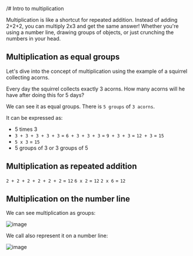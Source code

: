 /# Intro to multiplication

Multiplication is like a shortcut for repeated addition. Instead of adding 2+2+2, you can multiply 2x3 and get the same answer! Whether you're using a number line, drawing groups of objects, or just crunching the numbers in your head.

## Multiplication as equal groups

Let's dive into the concept of multiplication using the example of a squirrel collecting acorns.

Every day the squirrel collects exactly 3 acorns. How many acorns will he have after doing this for 5 days?

We can see it as equal groups. There is `5 groups` of `3 acorns`.

It can be expressed as:
- 5 times 3
- `3 + 3 + 3 + 3 + 3` = `6 + 3 + 3 + 3` = `9 + 3 + 3` = `12 + 3` = `15`
- `5 x 3` = `15`
- 5 groups of 3 or 3 groups of 5

## Multiplication as repeated addition

`2 + 2 + 2 + 2 + 2 + 2` = `12`
`6 x 2` = `12`
`2 x 6` = `12`

## Multiplication on the number line

We can see multiplication as groups:

![image](https://github.com/user-attachments/assets/baa55bce-a165-4cc6-8bf9-032f45905c21)

We call also represent it on a number line:

![image](https://github.com/user-attachments/assets/b36c0b17-78cc-49a5-a8da-1a19ad25c65a)




